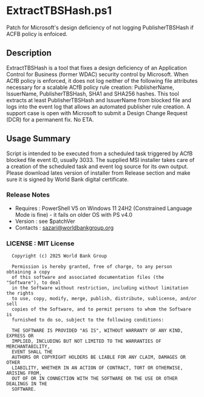 # ExtractTBSHash.ps1
   Patch for Microsoft's design deficiency of not logging PublisherTBSHash if ACFB policy is enfoiced.

## Description
   ExtractTBSHash is a tool that fixes a design deficiency of an Application Control for Business (former WDAC)
   security control by Microsoft. When ACfB policy is enforced, it does not log neither of the following file
   attributes necessary for a scalable ACfB policy rule creation:
   PublisherName, IssuerName, PublisherTBSHash, SHA1 and SHA256 hashes.
   This tool extracts at least PublisherTBSHash and IssuerName from blocked file and logs into the event log that allows an automated publisher rule creation.
   A support case is open with Microsoft to submit a Design Change Request (DCR) for a permanent fix. No ETA.

## Usage Summary
   Script is intended to be executed from a scheduled task triggered by ACfB blocked file event ID, usually 3033.
   The supplied MSI installer takes care of a creation of the scheduled task and event log source for its own output.
   Please download lates version of installer from Release section and make sure it is signed by World Bank digital certificate. 

### Release Notes
   - Requires  : PowerShell V5 on Windows 11 24H2 (Constrained Language Mode is fine) - it fails on older OS with PS v4.0
   - Version   : see $patchVer
   - Contacts  : sazari@worldbankgroup.org

### LICENSE : MIT License
      Copyright (c) 2025 World Bank Group

      Permission is hereby granted, free of charge, to any person obtaining a copy
      of this software and associated documentation files (the "Software"), to deal
      in the Software without restriction, including without limitation the rights
      to use, copy, modify, merge, publish, distribute, sublicense, and/or sell
      copies of the Software, and to permit persons to whom the Software is
      furnished to do so, subject to the following conditions:

      THE SOFTWARE IS PROVIDED "AS IS", WITHOUT WARRANTY OF ANY KIND, EXPRESS OR
      IMPLIED, INCLUDING BUT NOT LIMITED TO THE WARRANTIES OF MERCHANTABILITY,
      EVENT SHALL THE
      AUTHORS OR COPYRIGHT HOLDERS BE LIABLE FOR ANY CLAIM, DAMAGES OR OTHER
      LIABILITY, WHETHER IN AN ACTION OF CONTRACT, TORT OR OTHERWISE, ARISING FROM,
      OUT OF OR IN CONNECTION WITH THE SOFTWARE OR THE USE OR OTHER DEALINGS IN THE
      SOFTWARE.

